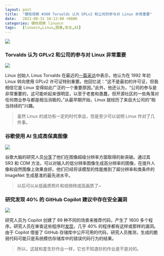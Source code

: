 ```yaml
---
layout: post
title:	"硬核观察 #380 Torvalds 认为 GPLv2 和公司的参与对 Linux 非常重要"
date:	2021-08-31 18:12:00 +0800 
categories:	硬核观察 linuxcn 
tags:	[linuxcn,Linux,图像,安全,AI]
---
```



![](/Asserts/Images//attachment/album/202108/31/181054joqc6mf7az9rmmmq.jpg)


### Torvalds 认为 GPLv2 和公司的参与对 Linux 非常重要


![](/Asserts/Images//attachment/album/202108/31/181104qcqpp776apjpeiae.jpg)


Linux 创始人 Linus Torvalds 在最近的[一篇采访](https://www.zdnet.com/article/linus-torvalds-on-linuxs-30th-birthday/)中表示，他认为在 1992 年初 Linux 转向使用 GPLv2 许可证特别重要。他回忆说：“这不是最初的许可证，但我相信它是 Linux 变得如此广泛的一个重要原因。”此外，他还认为，“公司的参与是非常重要的，这可能听起来很明显，以至于老套和愚蠢，但开源社区的一些角落对任何商业参与都是相当消极的。”从最早期开始，Linux 就经历了来自大公司的“相当持续的”兴趣。



> 
> 虽然 Linux 的成功有一定的时代幸运，但是至少可以说明 Linux 作对了几件事。
> 
> 
> 


### 谷歌使用 AI 生成高保真图像


![](/Asserts/Images//attachment/album/202108/31/181123ppq3p1id7vc3qczu.jpg)


谷歌大脑的研究人员[分享](https://petapixel.com/2021/08/30/googles-new-ai-photo-upscaling-tech-is-jaw-dropping/)了他们在图像超级分辨率方面取得的新突破。通过其 SR3 和 CDM 方法，可以对输入的低分辨率图像生成高分辨率的图像，在提升人像和自然图像上效果良好。他们已经将该模型的性能推到了超分辨率和类条件的 ImageNet 生成基准的最先进水平。



> 
> 以后可以从低画质照片和视频转成高画质了~
> 
> 
> 


### 研究发现 40% 的 GitHub Copilot 建议中存在安全漏洞


![](/Asserts/Images//attachment/album/202108/31/181140ydadzid2cbv767dl.jpg)


研究人员为 Copilot 创建了 89 种不同的场景来推荐代码，产生了 1600 多个程序。研究人员在审查这些程序时[发现](https://www.techradar.com/news/github-autopilot-highly-likely-to-introduce-bugs-and-vulnerabilities-report-claims)，几乎 40% 的程序都有这样或那样的漏洞。由于 Copilot 借鉴了 GitHub 存储库中公开可用的代码，研究人员推测，生成的脆弱代码可能只是系统模仿存储库中的错误代码行为的结果。



> 
> 所以，这就和差生抄作业一样，它也不知道抄的作业是不是对的。
> 
> 
>
